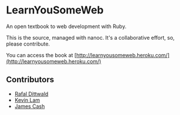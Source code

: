 LearnYouSomeWeb
===============

An open textbook to web development with Ruby.

This is the source, managed with nanoc. It's a collaborative effort, so, please contribute.

You can access the book at [http://learnyousomeweb.heroku.com/](http://learnyousomeweb.heroku.com/)

Contributors
------------

  *  [Rafal Dittwald](http://github.com/rafd)
  *  [Kevin Lam](http://github.com/kevincvlam) 
  *  [James Cash](http://github.com/jamesnvc)
  
  
